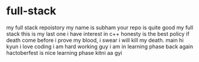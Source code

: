 # full-stack
my full stack repoistory
my name is subham
your repo is quite good
my full stack 
this is my last one
i have interest in c++
honesty is the best policy
if death come before i prove my blood, i swear i will kill my death.
main hi kyun
i love coding 
i am hard working guy
i am in learning phase
back again
hactoberfest is nice
learning phase
kitni aa gyi

